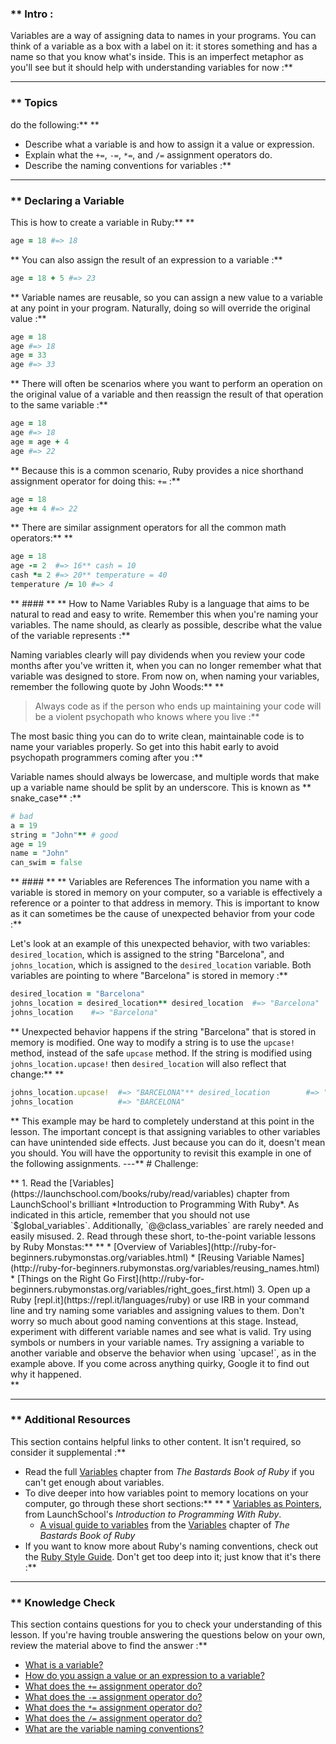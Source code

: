 ### ** Intro :
>
Variables are a way of assigning data to names in your programs. You can think of a variable as a box with a label on it: it stores something and has a name so that you know what's inside. This is an imperfect metaphor as you'll see  but it should help with understanding variables for now :**



---


### ** Topics
  do the following:** ** 
 - Describe what a variable is and how to assign it a value or expression.
 - Explain what the `+=`, `-=`, `*=`, and `/=` assignment operators do.
 - Describe the naming conventions for variables :**



---


### ** Declaring a Variable
This is how to create a variable in Ruby:** ** 
```ruby
age = 18 #=> 18
```
** You can also assign the result of an expression to a variable :**

```ruby
age = 18 + 5 #=> 23
```
** Variable names are reusable, so you can assign a new value to a variable at any point in your program. Naturally, doing so will override the original value :**

```ruby
age = 18
age #=> 18
age = 33
age #=> 33
```
** There will often be scenarios where you want to perform an operation on the original value of a variable and then reassign the result of that operation to the same variable :**

```ruby
age = 18
age #=> 18
age = age + 4
age #=> 22
```
** Because this is a common scenario, <span id="add-assignment-operator">Ruby provides a nice shorthand assignment operator for doing this: `+=`</span> :**

```ruby
age = 18
age += 4 #=> 22
```
** <span id="non-add-assignment-operators">There are similar assignment operators for all the common math operators</span>:** ** 
```ruby
age = 18
age -= 2  #=> 16** cash = 10
cash *= 2 #=> 20** temperature = 40
temperature /= 10 #=> 4
```
** #### ** ** How to Name Variables
Ruby is a language that aims to be natural to read and easy to write. Remember this when you're naming your variables. The name should, as clearly as possible, describe what the value of the variable represents :**

Naming variables clearly will pay dividends when you review your code months after you've written it, when you can no longer remember what that variable was designed to store. From now on, when naming your variables, remember the following quote by John Woods:** ** 
> Always code as if the person who ends up maintaining your code will be a violent psychopath who knows where you live :**

The most basic thing you can do to write clean, maintainable code is to name your variables properly. So get into this habit early to avoid psychopath programmers coming after you :**

Variable names should always be lowercase, and multiple words that make up a variable name should be split by an underscore. This is known as ** snake_case**  :**

```ruby
# bad
a = 19
string = "John"** # good
age = 19
name = "John"
can_swim = false
```
** #### ** ** Variables are References
The information you name with a variable is stored in memory on your computer, so a variable is effectively a reference or a pointer to that address in memory. This is important to know as it can sometimes be the cause of unexpected behavior from your code :**

Let's look at an example of this unexpected behavior, with two variables: `desired_location`, which is assigned to the string "Barcelona", and `johns_location`, which is assigned to the `desired_location` variable. Both variables are pointing to where "Barcelona" is stored in memory :**

```ruby
desired_location = "Barcelona"
johns_location = desired_location** desired_location  #=> "Barcelona"
johns_location    #=> "Barcelona"
```
** Unexpected behavior happens if the string "Barcelona" that is stored in memory is modified. One way to modify a string is to use the `upcase!` method, instead of the safe `upcase` method. If the string is modified using `johns_location.upcase!` then `desired_location` will also reflect that change:** ** 
```ruby
johns_location.upcase!  #=> "BARCELONA"** desired_location        #=> "BARCELONA"
johns_location          #=> "BARCELONA"
```
** This example may be hard to completely understand at this point in the lesson. The important concept is that assigning variables to other variables can have unintended side effects. Just because you can do it, doesn't mean you should. You will have the opportunity to revisit this example in one of the following assignments.
---** # Challenge:
<div class="lesson-content__panel" markdown="1">** 1. Read the [Variables](https://launchschool.com/books/ruby/read/variables) chapter from LaunchSchool's brilliant *Introduction to Programming With Ruby*. As indicated in this article, remember that you should not use `$global_variables`. Additionally, `@@class_variables` are rarely needed and easily misused.
2. Read through these short, to-the-point variable lessons by Ruby Monstas:** **       * [Overview of Variables](http://ruby-for-beginners.rubymonstas.org/variables.html)
      * [Reusing Variable Names](http://ruby-for-beginners.rubymonstas.org/variables/reusing_names.html)
      * [Things on the Right Go First](http://ruby-for-beginners.rubymonstas.org/variables/right_goes_first.html)
3. Open up a Ruby [repl.it](https://repl.it/languages/ruby) or use IRB in your command line and try naming some variables and assigning values to them. Don't worry so much about good naming conventions at this stage. Instead, experiment with different variable names and see what is valid. Try using symbols or numbers in your variable names. Try assigning a variable to another variable and observe the behavior when using `upcase!`, as in the example above. If you come across anything quirky, Google it to find out why it happened.
</div>** 

---


### ** Additional Resources
This section contains helpful links to other content. It isn't required, so consider it supplemental :**



* Read the full [Variables](http://ruby.bastardsbook.com/chapters/variables) chapter from *The Bastards Book of Ruby* if you can't get enough about variables.
* To dive deeper into how variables point to memory locations on your computer, go through these short sections:** **   * [Variables as Pointers](https://launchschool.com/books/ruby/read/more_stuff#variables_as_pointers), from LaunchSchool's *Introduction to Programming With Ruby*.
  * [A visual guide to variables](http://ruby.bastardsbook.com/chapters/variables/#visual-guide) from the [Variables](http://ruby.bastardsbook.com/chapters/variables) chapter of *The Bastards Book of Ruby*
* If you want to know more about Ruby's naming conventions, check out the [Ruby Style Guide](https://github.com/rubocop-hq/ruby-style-guide). Don't get too deep into it; just know that it's there :**



---


### ** Knowledge Check
This section contains questions for you to check your understanding of this lesson. If you're having trouble answering the questions below on your own, review the material above to find the answer :**



* <a class="knowledge-check-link" href="#introduction">What is a variable?</a>
* <a class="knowledge-check-link" href="#declaring-a-variable">How do you assign a value or an expression to a variable?</a>
* <a class="knowledge-check-link" href="#add-assignment-operator">What does the `+=` assignment operator do?</a>
* <a class="knowledge-check-link" href="#non-add-assignment-operators">What does the `-=` assignment operator do?</a>
* <a class="knowledge-check-link" href="#non-add-assignment-operators">What does the `*=` assignment operator do?</a>
* <a class="knowledge-check-link" href="#non-add-assignment-operators">What does the `/=` assignment operator do?</a>
* <a class="knowledge-check-link" href="#how-to-name-variables">What are the variable naming conventions?</a>
